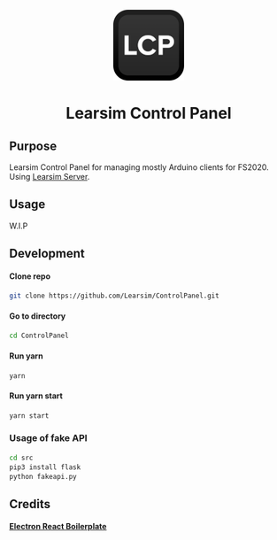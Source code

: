 
<div align="center">

![logo](assets/iconsmall.png)

# Learsim Control Panel
</div>

## Purpose
Learsim Control Panel for managing mostly Arduino clients for FS2020. 
Using [Learsim Server](https://github.com/Learsim/LearsimServer).

## Usage
W.I.P

## Development 

#### Clone repo
```bash
git clone https://github.com/Learsim/ControlPanel.git
```
#### Go to directory
```bash
cd ControlPanel
```
#### Run yarn
```bash
yarn
```
#### Run yarn start
```bash
yarn start
```

### Usage of fake API
```bash
cd src
pip3 install flask
python fakeapi.py
```


## Credits

#### [Electron React Boilerplate](https://github.com/electron-react-boilerplate/electron-react-boilerplate)
